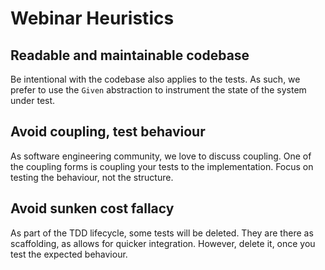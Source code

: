# Webinar Heuristics

## Readable and maintainable codebase
Be intentional with the codebase also applies to the tests. As such, we prefer to use the `Given` abstraction to instrument the state of the system under test.

## Avoid coupling, test behaviour
As software engineering community, we love to discuss coupling. One of the coupling forms is coupling your tests to the implementation. Focus on testing the behaviour, not the structure.

## Avoid sunken cost fallacy
As part of the TDD lifecycle, some tests will be deleted. They are there as scaffolding, as allows for quicker integration. However, delete it, once you test the expected behaviour.
